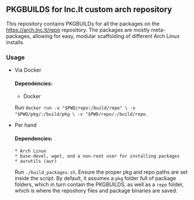 ## PKGBUILDS for lnc.lt custom arch repository

This repository contains PKGBUILDs for all the packages on the https://arch.lnc.lt/repo repository. The packages are mostly meta-packages, allowing for easy, modular scaffolding of different Arch Linux installs.

### Usage

* Via Docker
  
  #### Dependencies:
	 * Docker

  Run `docker run -v "$PWD/repo:/build/repo" \
			 -v "$PWD/pkg/:/build/pkg \
			 -v "$PWD/repo/:/build/repo`.

* Per hand

  #### Dependencies:
	  * Arch Linux
	  * base-devel, wget, and a non-root user for installing packages
	  * aurutils (aur)

  Run `./build_packages.sh`. Ensure the proper pkg and repo paths are set inside the script.
  By default, it assumes a `pkg` folder full of package folders, which in turn contain the PKGBUILDS,
  as well as a `repo` folder, which is where the repostiory files and package binaries are saved.
